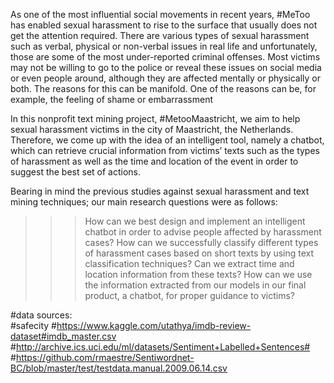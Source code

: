 
As one of the most influential social movements in recent years, \#MeToo has enabled sexual harassment to rise to the surface that usually does not get the attention required. There are various types of sexual harassment such as verbal, physical or non-verbal issues in real life and unfortunately, those are some of the most under-reported criminal offenses. Most victims may not be willing to go to the police or reveal these issues on social media or even people around, although they are affected mentally or physically or both. The reasons for this can be manifold. One of the reasons can be, for example, the feeling of shame or embarrassment

In this nonprofit text mining project, \#MetooMaastricht, we aim to help sexual harassment victims in the city of Maastricht, the Netherlands. Therefore, we come up with the idea of an intelligent tool, namely a chatbot, which can retrieve crucial information from victims’ texts such as the types of harassment as well as the time and location of the event in order to suggest the best set of actions. 

Bearing in mind the previous studies against sexual harassment and text mining techniques; our main research questions were as follows:

>>> How can we best design and implement an intelligent chatbot in order to advise people affected by harassment  cases?
>>> How can we successfully classify different types of harassment cases based on short texts by using text classification techniques?
>>> Can we extract time and location information from these texts?
>>> How can we use the information extracted  from our models in our final product, a chatbot, for proper guidance to victims? 




#data sources:  
#safecity 
#https://www.kaggle.com/utathya/imdb-review-dataset#imdb_master.csv
#http://archive.ics.uci.edu/ml/datasets/Sentiment+Labelled+Sentences#
#https://github.com/rmaestre/Sentiwordnet-BC/blob/master/test/testdata.manual.2009.06.14.csv

